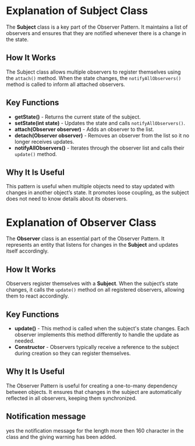 <h1>Explanation of Subject Class</h1>
    
<p>The <strong>Subject</strong> class is a key part of the Observer Pattern. It maintains a list of observers and ensures that they are notified whenever there is a change in the state.</p>
    
<h2>How It Works</h2>
    <p>The Subject class allows multiple observers to register themselves using the <code>attach()</code> method. When the state changes, the <code>notifyAllObservers()</code> method is called to inform all attached observers.</p>
    
   <h2>Key Functions</h2>
    <ul>
        <li><strong>getState()</strong> - Returns the current state of the subject.</li>
        <li><strong>setState(int state)</strong> - Updates the state and calls <code>notifyAllObservers()</code>.</li>
        <li><strong>attach(Observer observer)</strong> - Adds an observer to the list.</li>
        <li><strong>detach(Observer observer)</strong> - Removes an observer from the list so it no longer receives updates.</li>
        <li><strong>notifyAllObservers()</strong> - Iterates through the observer list and calls their <code>update()</code> method.</li>
    </ul>
    
   <h2>Why It Is Useful</h2>
    <p>This pattern is useful when multiple objects need to stay updated with changes in another object’s state. It promotes loose coupling, as the subject does not need to know details about its observers.</p>

   <h1>Explanation of Observer Class</h1>
    
   <p>The <strong>Observer</strong> class is an essential part of the Observer Pattern. It represents an entity that listens for changes in the <strong>Subject</strong> and updates itself accordingly.</p>
    
   <h2>How It Works</h2>
  <p>Observers register themselves with a <strong>Subject</strong>. When the subject’s state changes, it calls the <code>update()</code> method on all registered observers, allowing them to react accordingly.</p>
    
   <h2>Key Functions</h2>
    <ul>
        <li><strong>update()</strong> - This method is called when the subject's state changes. Each observer implements this method differently to handle the update as needed.</li>
        <li><strong>Constructor</strong> - Observers typically receive a reference to the subject during creation so they can register themselves.</li>
    </ul>
        <h2>Why It Is Useful</h2>
    <p>The Observer Pattern is useful for creating a one-to-many dependency between objects. It ensures that changes in the subject are automatically reflected in all observers, keeping them synchronized.</p>
    <h2> Notification message </h2>
    yes the notification message for the length more then 160 character in the class and the giving warning has been added.

